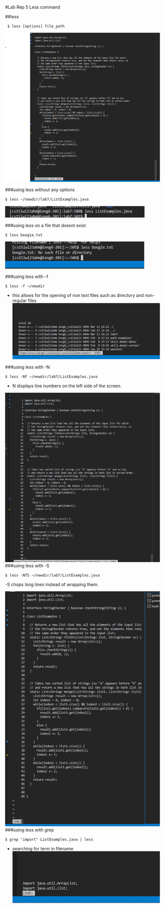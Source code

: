 #Lab Rep 5 Less command

##less
```
 $ less [options] file_path
```
![hello world](5ss1.png)


###using less without any options

```
$ less ~/newdir/lab7/ListExamples.java 
```
![hello world](5ss2.png)


###using less on a file that doesnt exist
```
$ less boogie.txt
```
![hello world](5ss3.png)


###using less with -f
```
$ less -f ~/newdir
```
- this allows for the opening of non text files such as directory and non-regular files
![hello world](5ss5.png)

###using less with -N
```
$ less -Nf ~/newdir/lab7/ListExamples.java 
```
- N displays line numbers on the left side of the screen.

![hello world](5ss4.png)
###using less with -S

```
$ less -NfS ~/newdir/lab7/ListExamples.java 
```
-S chops long lines instead of wrapping them.

![hello world](5ss6.png)
###using less with grep

```
$ grep "import" ListExamples.java | less  
```
- searching for term in filename
![hello world](5ss7.png)


